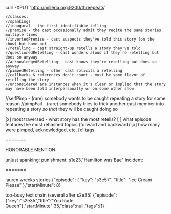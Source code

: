 curl -XPUT 'http://milleria.org:9200/threepeats'

    //classes:
    //spankings
    //inaugural - the first identifiable telling
    //premise - the cast occasionally admit they recite the same stories multiple times
    //invertedPremise - cast suspects they've told this story (on the show) but have not
    //retelling - cast straight-up retells a story they've told
    //questionedRetelling - cast wonders aloud if they're retelling but does so anyway
    //acknowledgedRetelling - cast knows they're retelling but does so anyway
    //pimpedRetelling - other cast solicits a retelling
    //callbacks & references don't count - must be some flavor of retelling the story
    //unconsidered are instances when it's clear or implied that the story may have been told interpersonally or on some other show

//selfPimp - (rare) somebody wants to be caught repeating a story for some reason
//pimpFail - (rare) somebody tries to trick another cast member into repeating a story _so that_ they will be caught doing so

[x] most traversed - what story has the most retells?
[ ] what episode features the most rehashed topics (forward and backward)
[x] how many were pimped, acknowledged, etc.
[x] tags

=======

HONORABLE MENTION:

unjust spanking:
punishment: s1e23,"Hamilton was Bae"
incident:

=======

lauren wrecks stories
{"episode": { "key": "s3e57", "title": "Ice Cream Please" },"startMinute": 8}

too-busy text chain (several after s2e35)
{"episode":{"key":"s2e35","title":"You Rude Queen"},"startMinute":35,"class":null,"tags":[]}
